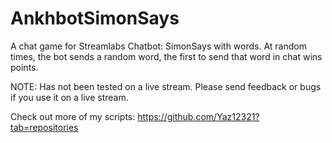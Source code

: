 # AnkhbotSimonSays
A chat game for Streamlabs Chatbot: SimonSays with words. At random times, the bot sends a random word, the first to send that word in chat wins points.

NOTE: Has not been tested on a live stream. Please send feedback or bugs if you use it on a live stream.



Check out more of my scripts: https://github.com/Yaz12321?tab=repositories
